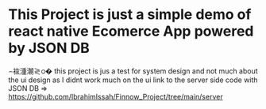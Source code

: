﻿# This Project is just a simple demo of react native Ecomerce App powered by JSON DB
⌢䘠湩潮≷ഠ�
 this project is jus a test for system design and not much about the ui design as I didnt work much on the ui 
link to the server side code with JSON DB => https://github.com/IbrahimIssah/Finnow_Project/tree/main/server
